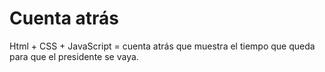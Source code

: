 # Cuenta atrás
Html + CSS + JavaScript
= cuenta atrás que muestra el tiempo que queda para que el presidente se vaya.
